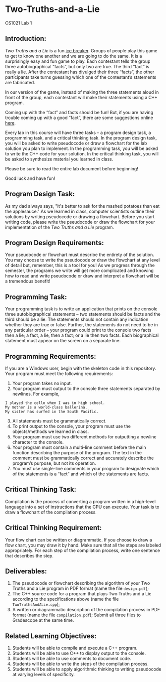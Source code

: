 # Two-Truths-and-a-Lie
CS1021 Lab 1

## Introduction:
*Two Truths and a Lie* is a fun [ice breaker](https://en.wikipedia.org/wiki/Icebreaker_(facilitation)). Groups of people play this game to get to know one another and we are going to do the same. It is a surprisingly easy and fun game to play. Each contestant tells the group three autobiographical “facts”, but only two are true. The third “fact” is really a lie. After the contestant has divulged their three “facts”, the other participants take turns guessing which one of the contestant’s statements are fabricated.

In our version of the game, instead of making the three statements aloud in front of the group, each contestant will make their statements using a C++ program.

Coming up with the “fact” and facts should be fun! But, if you are having trouble coming up with a good “fact”, there are some suggestions online [here]( https://parade.com/1185071/marynliles/two-truths-and-a-lie-ideas/).

Every lab in this course will have three tasks – a program design task, a programming task, and a critical thinking task. In the program design task, you will be asked to write pseudocode or draw a flowchart for the lab solution you plan to implement. In the programming task, you will be asked to write the C++ code for your solution. In the critical thinking task, you will be asked to synthesize material you learned in class.

Please be sure to read the entire lab document before beginning!

Good luck and have fun!

## Program Design Task:
As my dad always says, "It's better to ask for the mashed potatoes than eat the applesauce." As we learned in class, computer scientists outline their solutions by writing pseudocode or drawing a flowchart. Before you start writing code, please write the pseudocode or draw the flowchart for your implementation of the *Two Truths and a Lie* program.

## Program Design Requirements:
Your pseudocode or flowchart must describe the entirety of the solution. You may choose to write the pseudocode or draw the flowchart at any level of detail but, remember, this is a tool for you! As we progress through the semester, the programs we write will get more complicated and knowing how to read and write pseudocode or draw and interpret a flowchart will be a tremendous benefit!

## Programming Task:
Your programming task is to write an application that prints on the console three autobiographical statements – two statements should be facts and the third should be a lie. The statements should not contain any indication whether they are true or false. Further, the statements do not need to be in any particular order – your program could print to the console two facts then a lie; a fact, a lie, then a fact; or a lie then two facts. Each biographical statement must appear on the screen on a separate line.

## Programming Requirements:
If you are a Windows user, begin with the skeleton code in this repository. Your program must meet the following requirements:

1. Your program takes no input.
2. Your program must output to the console three statements separated by newlines. For example,

```
I played the cello when I was in high school.
My mother is a world-class ballerina.
My sister has surfed in the South Pacific. 
```

3. All statements must be grammatically correct.
4. To print output to the console, your program must use the objects/methods we learned in class.
5. Your program must use two different methods for outputting a newline character to the console.
6. Your program must contain a multi-line comment before the main function describing the purpose of the program. The text in the comment must be grammatically correct and accurately describe the program’s purpose, but not its operation.
7. You must use single-line comments in your program to designate which of the statements is a “fact” and which of the statements are facts.

## Critical Thinking Task:
Compilation is the process of converting a program written in a high-level language into a set of instructions that the CPU can execute. Your task is to draw a flowchart of the compilation process.

## Critical Thinking Requirement:
Your flow chart can be written or diagrammatic. If you choose to draw a flow chart, you may draw it by hand. Make sure that all the steps are labeled appropriately. For each step of the compilation process, write one sentence that describes the step.

## Deliverables:
1. The pseudocode or flowchart describing the algorithm of your Two Truths and a Lie program in PDF format (name the file `design.pdf`);
2. The C++ source code for a program that plays Two Truths and a Lie according to the specifications above (name the file `TwoTruthsAndALie.cpp`);
3. A written or diagrammatic description of the compilation process in PDF format (name the file `compilation.pdf`);
Submit all three files to Gradescope at the same time.

## Related Learning Objectives:
1. Students will be able to compile and execute a C++ program.
2. Students will be able to use C++ to display output to the console.
3. Students will be able to use comments to document code.
4. Students will be able to write the steps of the compilation process.
5. Students will be able to apply algorithmic thinking to writing pseudocode at varying levels of specificity.

